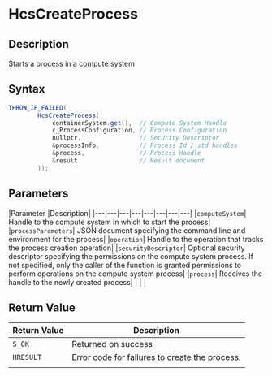 # HcsCreateProcess

## Description
Starts a process in a compute system

## Syntax

```csharp
THROW_IF_FAILED(
        HcsCreateProcess(
            containerSystem.get(),  // Compute System Handle
            c_ProcessConfiguration, // Process Configuration
            nullptr,                // Security Descriptor
            &processInfo,           // Process Id / std handles
            &process,               // Process Handle
            &result                 // Result document
        ));

```

## Parameters
|Parameter     |Description|
|---|---|---|---|---|---|---|---| 
|`computeSystem`| Handle to the compute system in which to start the process|
|`processParameters`| JSON document specifying the command line and environment for the process|
|`operation`| Handle to the operation that tracks the process creation operation|
|`securityDescriptor`| Optional security descriptor specifying the permissions on the compute system process. If not specified, only the caller of the function is granted permissions to perform operations on the compute system process|
|`process`| Receives the handle to the newly created process|
|    |    | 

## Return Value
|Return Value | Description|
|---|---|
|`S_OK`| Returned on success|
|`HRESULT`|Error code for failures to create the process.|
|    |    | 
